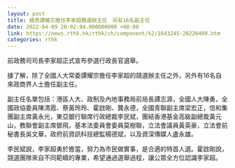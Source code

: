 ```yaml
---
layout: post
title: 據悉譚耀宗擔任李家超競選辦主任　另有16名副主任
date: 2022-04-09 20:02:04.000000000 +08:00
link: https://news.rthk.hk/rthk/ch/component/k2/1643245-20220409.htm
categories: rthk
---
```


前政務司司長李家超正式宣布參選行政長官選舉。

據了解，除了全國人大常委譚耀宗擔任李家超的競選辦主任之外，另外有16名自來政商界人士擔任副主任。

副主任名單包括：港區人大、政制及內地事務局前局長譚志源，全國人大陳勇，全國政協委員陳清霞、蔡黃玲玲、霍啟剛、龔永德，全國青聯副主席梁宏正，信和集團副主席黃永光，東亞銀行聯席行政總裁李民斌，團結香港基金高級副總裁黃元山，教聯會副主席鄧飛，基本法委員會委員莫樹聯，立法會議員黃英豪，立法會前秘書長吳文華，政府前資訊科技總監楊德斌，以及資深傳媒人盧永雄。

李民斌說，李家超勇於擔當，努力為巿民做實事，是合適的特首人選。霍啟剛說，競選團隊來自不同範疇的專業，希望通過選舉過程，讓公眾全方位認識李家超。
